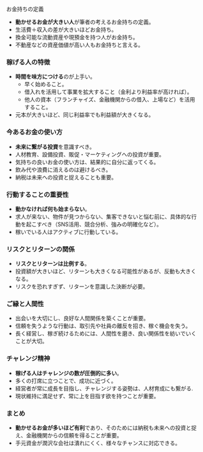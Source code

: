 お金持ちの定義

- **動かせるお金が大きい人**が筆者の考えるお金持ちの定義。
- 生活費＋収入の差が大きいほどお金持ち。
- 換金可能な流動資産や現預金を持つ人がお金持ち。
- 不動産などの資産価値が高い人もお金持ちと言える。

### 稼げる人の特徴

- **時間を味方につける**のが上手い。
    - 早く始めること。
    - 借入れを活用して事業を拡大すること（金利より利益率が高ければ）。
    - 他人の資本（フランチャイズ、金融機関からの借入、上場など）を活用すること。
- 元本が大きいほど、同じ利益率でも利益額が大きくなる。

### 今あるお金の使い方

- **未来に繋がる投資**を意識すべき。
- 人材教育、設備投資、販促・マーケティングへの投資が重要。
- 気持ちの良いお金の使い方は、結果的に自分に返ってくる。
- 飲み代や浪費に消えるのは避けるべき。
- 納税は未来への投資と捉えることも重要。

### 行動することの重要性

- **動かなければ何も始まらない**。
- 求人が来ない、物件が見つからない、集客できないと悩む前に、具体的な行動を起こすべき（SNS活用、競合分析、強みの明確化など）。
- 稼いでいる人はアクティブに行動している。

### リスクとリターンの関係

- **リスクとリターンは比例する**。
- 投資額が大きいほど、リターンも大きくなる可能性があるが、反動も大きくなる。
- リスクを恐れすぎず、リターンを意識した決断が必要。

### ご縁と人間性

- 出会いを大切にし、良好な人間関係を築くことが重要。
- 信頼を失うような行動は、取引先や社員の離反を招き、稼ぐ機会を失う。
- 長く経営し、稼ぎ続けるためには、人間性を磨き、良い関係性を紡いでいくことが大切。

### チャレンジ精神

- **稼げる人はチャレンジの数が圧倒的に多い**。
- 多くの打席に立つことで、成功に近づく。
- 経営者が常に成長を目指し、チャレンジする姿勢は、人材育成にも繋がる.
- 現状維持に満足せず、常に上を目指す欲を持つことが重要。

### まとめ

- **動かせるお金が多いほど有利**であり、そのためには納税も未来への投資と捉え、金融機関からの信頼を得ることが重要。
- 手元資金が潤沢な会社は潰れにくく、様々なチャンスに対応できる。
